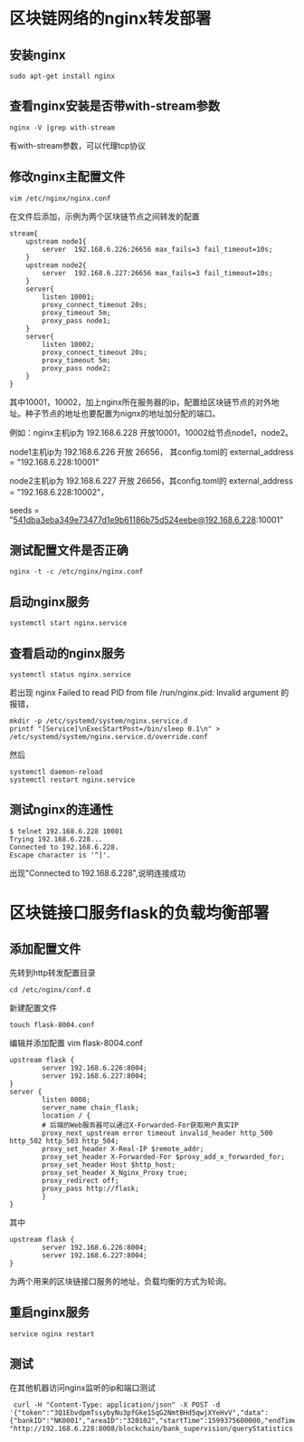 # 区块链网络的nginx转发部署

## 安装nginx

```
sudo apt-get install nginx
```

## 查看nginx安装是否带with-stream参数

```shell
nginx -V |grep with-stream
```

有with-stream参数，可以代理tcp协议



## 修改nginx主配置文件

```shell
vim /etc/nginx/nginx.conf
```

在文件后添加，示例为两个区块链节点之间转发的配置

```
stream{
    upstream node1{
        server  192.168.6.226:26656 max_fails=3 fail_timeout=10s;
    }
    upstream node2{
        server  192.168.6.227:26656 max_fails=3 fail_timeout=10s;
    }
    server{
        listen 10001;
        proxy_connect_timeout 20s;
        proxy_timeout 5m;
        proxy_pass node1;
    }
    server{
        listen 10002;
        proxy_connect_timeout 20s;
        proxy_timeout 5m;
        proxy_pass node2;
    }
}
```

其中10001，10002，加上nginx所在服务器的ip，配置给区块链节点的对外地址。种子节点的地址也要配置为nignx的地址加分配的端口。

例如：nginx主机ip为 192.168.6.228   开放10001，10002给节点node1，node2。

node1主机ip为 192.168.6.226 开放 26656， 其config.toml的 external_address = "192.168.6.228:10001"

node2主机ip为 192.168.6.227 开放 26656，其config.toml的 external_address = "192.168.6.228:10002"，

seeds = "541dba3eba349e73477d1e9b61186b75d524eebe@192.168.6.228:10001"

## 测试配置文件是否正确

```shell
nginx -t -c /etc/nginx/nginx.conf
```

## 启动nginx服务

```shell
systemctl start nginx.service
```

## 查看启动的nginx服务

```shell
systemctl status nginx.service
```



若出现 nginx Failed to read PID from file /run/nginx.pid: Invalid argument 的报错，

```
mkdir -p /etc/systemd/system/nginx.service.d
printf "[Service]\nExecStartPost=/bin/sleep 0.1\n" > /etc/systemd/system/nginx.service.d/override.conf
```

然后

```
systemctl daemon-reload
systemctl restart nginx.service
```



## 测试nginx的连通性

```
$ telnet 192.168.6.228 10001
Trying 192.168.6.228...
Connected to 192.168.6.228.
Escape character is '^]'.
```

出现"Connected to 192.168.6.228",说明连接成功





# 区块链接口服务flask的负载均衡部署

## 添加配置文件

先转到http转发配置目录

```
cd /etc/nginx/conf.d
```

新建配置文件

```
touch flask-8004.conf
```

编辑并添加配置 vim flask-8004.conf

```
upstream flask {
        server 192.168.6.226:8004;
        server 192.168.6.227:8004;
}
server {
        listen 8008;
        server_name chain_flask;
        location / {
        # 后端的Web服务器可以通过X-Forwarded-For获取用户真实IP
        proxy_next_upstream error timeout invalid_header http_500 http_502 http_503 http_504;
        proxy_set_header X-Real-IP $remote_addr;
        proxy_set_header X-Forwarded-For $proxy_add_x_forwarded_for;
        proxy_set_header Host $http_host;
        proxy_set_header X_Nginx_Proxy true;
        proxy_redirect off;
        proxy_pass http://flask;
        }
}
```

其中 

```
upstream flask {
        server 192.168.6.226:8004;
        server 192.168.6.227:8004;
}
```

为两个用来的区块链接口服务的地址，负载均衡的方式为轮询。

## 重启nginx服务

```
service nginx restart
```

## 测试

在其他机器访问nginx监听的ip和端口测试

```
 curl -H "Content-Type: application/json" -X POST -d '{"token":"3Q1EbvdpmTssybyNu3pfGke1SqG2NmtBHd5qwjXYeHvV","data":{"bankID":"NK0001","areaID":"320102","startTime":1599375600000,"endTime":1599446558000}}' "http://192.168.6.228:8008/blockchain/bank_supervision/queryStatistics
```